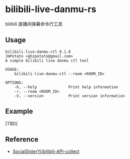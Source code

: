 # bilibili-live-danmu-rs

bilibili 直播间弹幕命令行工具

## Usage

```shell
bilibili-live-danmu-ctl 0.1.0
JmPotato <ghzpotato@gmail.com>
A simple bilibili live danmu ctl tool

USAGE:
    bilibili-live-danmu-ctl --room <ROOM_ID>

OPTIONS:
    -h, --help              Print help information
    -r, --room <ROOM_ID>
    -V, --version           Print version information
```

## Example

[TBD]

## Reference

- [SocialSisterYi/bilibili-API-collect](https://github.com/SocialSisterYi/bilibili-API-collect)
